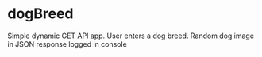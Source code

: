 # dogBreed
Simple dynamic GET API app. User enters a dog breed. Random dog image in JSON response logged in console
